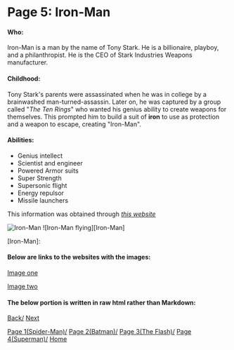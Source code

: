 # Page 5: Iron-Man

#### Who:
Iron-Man is a man by the name of Tony Stark. He is a billionaire, playboy, and a
philanthropist. He is the CEO of Stark Industries Weapons manufacturer.

#### Childhood:
Tony Stark's parents were assassinated when he was in college by a brainwashed
man-turned-assassin. Later on, he was captured by a group called "*The Ten Rings*" 
who wanted his genius ability to create weapons for themselves. This prompted him
to build a suit of **iron** to use as protection and a weapon to escape, creating 
"Iron-Man".

#### Abilities:
* Genius intellect
* Scientist and engineer
* Powered Armor suits
* Super Strength
* Supersonic flight
* Energy repulsor
* Missile launchers

This information was obtained through [*this website*](https://en.wikipedia.org/wiki/Iron_Man)

![Iron-Man]()
![Iron-Man flying][Iron-Man]

[Iron-Man]: 

#### Below are links to the websites with the images:
[Image one]()

[Image two]()

#### The below portion is written in raw html rather than Markdown:



[Back/]()
[Next]()

[Page 1(Spider-Man)/]()
[Page 2(Batman)/]()
[Page 3(The Flash)/]()
[Page 4(Superman)/]()
[Home]()